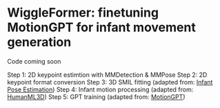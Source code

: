 # WiggleFormer: finetuning MotionGPT for infant movement generation 

Code coming soon

Step 1: 2D keypoint estimtion with MMDetection & MMPose
Step 2: 2D keypoint format conversion 
Step 3: 3D SMIL fitting (adapted from: [Infant Pose Estimation](https://github.com/ostadabbas/Infant-Pose-Estimation))
Step 4: Infant motion processing (adapted from: [HumanML3D](https://github.com/EricGuo5513/HumanML3D))
Step 5: GPT training (adapted from: [MotionGPT](https://github.com/OpenMotionLab/MotionGPT))
